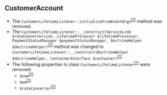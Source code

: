 CustomerAccount
---------------
* The `CustomerLifetimeListener::initializeFromEventArgs`<sup>[[?]](https://github.com/oroinc/orocommerce-orocrm/tree/5.0.0-alpha.2/src/Oro/Bridge/CustomerAccount/EventListener/CustomerLifetimeListener.php#L216 "Oro\Bridge\CustomerAccount\EventListener\CustomerLifetimeListener::initializeFromEventArgs")</sup> method was removed.
* The `CustomerLifetimeListener::__construct(ServiceLink $rateConverterLink, LifetimeProcessor $lifetimeProcessor, PaymentStatusManager $paymentStatusManager, DoctrineHelper $doctrineHelper)`<sup>[[?]](https://github.com/oroinc/orocommerce-orocrm/tree/5.0.0-alpha.2/src/Oro/Bridge/CustomerAccount/EventListener/CustomerLifetimeListener.php#L54 "Oro\Bridge\CustomerAccount\EventListener\CustomerLifetimeListener")</sup> method was changed to `CustomerLifetimeListener::__construct(DoctrineHelper $doctrineHelper, ContainerInterface $container)`<sup>[[?]](https://github.com/oroinc/orocommerce-orocrm/tree/5.0.0-beta.1/src/Oro/Bridge/CustomerAccount/EventListener/CustomerLifetimeListener.php#L32 "Oro\Bridge\CustomerAccount\EventListener\CustomerLifetimeListener")</sup>
* The following properties in class `CustomerLifetimeListener`<sup>[[?]](https://github.com/oroinc/orocommerce-orocrm/tree/5.0.0-alpha.2/src/Oro/Bridge/CustomerAccount/EventListener/CustomerLifetimeListener.php#L25 "Oro\Bridge\CustomerAccount\EventListener\CustomerLifetimeListener")</sup> were removed:
   - `$uow`<sup>[[?]](https://github.com/oroinc/orocommerce-orocrm/tree/5.0.0-alpha.2/src/Oro/Bridge/CustomerAccount/EventListener/CustomerLifetimeListener.php#L25 "Oro\Bridge\CustomerAccount\EventListener\CustomerLifetimeListener::$uow")</sup>
   - `$em`<sup>[[?]](https://github.com/oroinc/orocommerce-orocrm/tree/5.0.0-alpha.2/src/Oro/Bridge/CustomerAccount/EventListener/CustomerLifetimeListener.php#L28 "Oro\Bridge\CustomerAccount\EventListener\CustomerLifetimeListener::$em")</sup>
   - `$rateConverter`<sup>[[?]](https://github.com/oroinc/orocommerce-orocrm/tree/5.0.0-alpha.2/src/Oro/Bridge/CustomerAccount/EventListener/CustomerLifetimeListener.php#L40 "Oro\Bridge\CustomerAccount\EventListener\CustomerLifetimeListener::$rateConverter")</sup>

